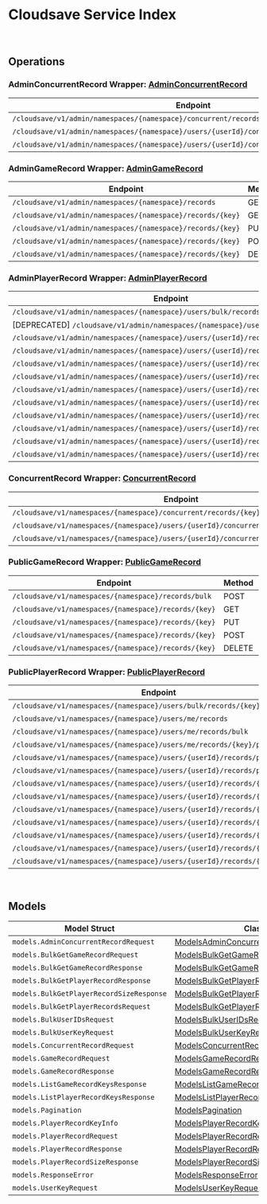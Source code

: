 # Cloudsave Service Index

&nbsp;

## Operations

### AdminConcurrentRecord Wrapper:  [AdminConcurrentRecord](../../services-api/pkg/service/cloudsave/adminConcurrentRecord.go)
| Endpoint | Method | ID | Class | Wrapper | Example |
|---|---|---|---|---|---|
| `/cloudsave/v1/admin/namespaces/{namespace}/concurrent/records/{key}` | PUT | AdminPutGameRecordConcurrentHandlerV1Short | [AdminPutGameRecordConcurrentHandlerV1Short](../../cloudsave-sdk/pkg/cloudsaveclient/admin_concurrent_record/admin_concurrent_record_client.go) | [AdminPutGameRecordConcurrentHandlerV1Short](../../services-api/pkg/service/cloudsave/adminConcurrentRecord.go) | [AdminPutGameRecordConcurrentHandlerV1Short](../../samples/cli/cmd/cloudsave/adminConcurrentRecord/adminPutGameRecordConcurrentHandlerV1.go) |
| `/cloudsave/v1/admin/namespaces/{namespace}/users/{userId}/concurrent/records/{key}` | PUT | AdminPutPlayerRecordConcurrentHandlerV1Short | [AdminPutPlayerRecordConcurrentHandlerV1Short](../../cloudsave-sdk/pkg/cloudsaveclient/admin_concurrent_record/admin_concurrent_record_client.go) | [AdminPutPlayerRecordConcurrentHandlerV1Short](../../services-api/pkg/service/cloudsave/adminConcurrentRecord.go) | [AdminPutPlayerRecordConcurrentHandlerV1Short](../../samples/cli/cmd/cloudsave/adminConcurrentRecord/adminPutPlayerRecordConcurrentHandlerV1.go) |
| `/cloudsave/v1/admin/namespaces/{namespace}/users/{userId}/concurrent/records/{key}/public` | PUT | AdminPutPlayerPublicRecordConcurrentHandlerV1Short | [AdminPutPlayerPublicRecordConcurrentHandlerV1Short](../../cloudsave-sdk/pkg/cloudsaveclient/admin_concurrent_record/admin_concurrent_record_client.go) | [AdminPutPlayerPublicRecordConcurrentHandlerV1Short](../../services-api/pkg/service/cloudsave/adminConcurrentRecord.go) | [AdminPutPlayerPublicRecordConcurrentHandlerV1Short](../../samples/cli/cmd/cloudsave/adminConcurrentRecord/adminPutPlayerPublicRecordConcurrentHandlerV1.go) |

### AdminGameRecord Wrapper:  [AdminGameRecord](../../services-api/pkg/service/cloudsave/adminGameRecord.go)
| Endpoint | Method | ID | Class | Wrapper | Example |
|---|---|---|---|---|---|
| `/cloudsave/v1/admin/namespaces/{namespace}/records` | GET | ListGameRecordsHandlerV1Short | [ListGameRecordsHandlerV1Short](../../cloudsave-sdk/pkg/cloudsaveclient/admin_game_record/admin_game_record_client.go) | [ListGameRecordsHandlerV1Short](../../services-api/pkg/service/cloudsave/adminGameRecord.go) | [ListGameRecordsHandlerV1Short](../../samples/cli/cmd/cloudsave/adminGameRecord/listGameRecordsHandlerV1.go) |
| `/cloudsave/v1/admin/namespaces/{namespace}/records/{key}` | GET | AdminGetGameRecordHandlerV1Short | [AdminGetGameRecordHandlerV1Short](../../cloudsave-sdk/pkg/cloudsaveclient/admin_game_record/admin_game_record_client.go) | [AdminGetGameRecordHandlerV1Short](../../services-api/pkg/service/cloudsave/adminGameRecord.go) | [AdminGetGameRecordHandlerV1Short](../../samples/cli/cmd/cloudsave/adminGameRecord/adminGetGameRecordHandlerV1.go) |
| `/cloudsave/v1/admin/namespaces/{namespace}/records/{key}` | PUT | AdminPutGameRecordHandlerV1Short | [AdminPutGameRecordHandlerV1Short](../../cloudsave-sdk/pkg/cloudsaveclient/admin_game_record/admin_game_record_client.go) | [AdminPutGameRecordHandlerV1Short](../../services-api/pkg/service/cloudsave/adminGameRecord.go) | [AdminPutGameRecordHandlerV1Short](../../samples/cli/cmd/cloudsave/adminGameRecord/adminPutGameRecordHandlerV1.go) |
| `/cloudsave/v1/admin/namespaces/{namespace}/records/{key}` | POST | AdminPostGameRecordHandlerV1Short | [AdminPostGameRecordHandlerV1Short](../../cloudsave-sdk/pkg/cloudsaveclient/admin_game_record/admin_game_record_client.go) | [AdminPostGameRecordHandlerV1Short](../../services-api/pkg/service/cloudsave/adminGameRecord.go) | [AdminPostGameRecordHandlerV1Short](../../samples/cli/cmd/cloudsave/adminGameRecord/adminPostGameRecordHandlerV1.go) |
| `/cloudsave/v1/admin/namespaces/{namespace}/records/{key}` | DELETE | AdminDeleteGameRecordHandlerV1Short | [AdminDeleteGameRecordHandlerV1Short](../../cloudsave-sdk/pkg/cloudsaveclient/admin_game_record/admin_game_record_client.go) | [AdminDeleteGameRecordHandlerV1Short](../../services-api/pkg/service/cloudsave/adminGameRecord.go) | [AdminDeleteGameRecordHandlerV1Short](../../samples/cli/cmd/cloudsave/adminGameRecord/adminDeleteGameRecordHandlerV1.go) |

### AdminPlayerRecord Wrapper:  [AdminPlayerRecord](../../services-api/pkg/service/cloudsave/adminPlayerRecord.go)
| Endpoint | Method | ID | Class | Wrapper | Example |
|---|---|---|---|---|---|
| `/cloudsave/v1/admin/namespaces/{namespace}/users/bulk/records/size` | POST | BulkGetPlayerRecordSizeHandlerV1Short | [BulkGetPlayerRecordSizeHandlerV1Short](../../cloudsave-sdk/pkg/cloudsaveclient/admin_player_record/admin_player_record_client.go) | [BulkGetPlayerRecordSizeHandlerV1Short](../../services-api/pkg/service/cloudsave/adminPlayerRecord.go) | [BulkGetPlayerRecordSizeHandlerV1Short](../../samples/cli/cmd/cloudsave/adminPlayerRecord/bulkGetPlayerRecordSizeHandlerV1.go) |
| [DEPRECATED] `/cloudsave/v1/admin/namespaces/{namespace}/users/records` | GET | ListPlayerRecordHandlerV1Short | [ListPlayerRecordHandlerV1Short](../../cloudsave-sdk/pkg/cloudsaveclient/admin_player_record/admin_player_record_client.go) | [ListPlayerRecordHandlerV1Short](../../services-api/pkg/service/cloudsave/adminPlayerRecord.go) | [ListPlayerRecordHandlerV1Short](../../samples/cli/cmd/cloudsave/adminPlayerRecord/listPlayerRecordHandlerV1.go) |
| `/cloudsave/v1/admin/namespaces/{namespace}/users/{userId}/records` | GET | AdminRetrievePlayerRecordsShort | [AdminRetrievePlayerRecordsShort](../../cloudsave-sdk/pkg/cloudsaveclient/admin_player_record/admin_player_record_client.go) | [AdminRetrievePlayerRecordsShort](../../services-api/pkg/service/cloudsave/adminPlayerRecord.go) | [AdminRetrievePlayerRecordsShort](../../samples/cli/cmd/cloudsave/adminPlayerRecord/adminRetrievePlayerRecords.go) |
| `/cloudsave/v1/admin/namespaces/{namespace}/users/{userId}/records/{key}` | GET | AdminGetPlayerRecordHandlerV1Short | [AdminGetPlayerRecordHandlerV1Short](../../cloudsave-sdk/pkg/cloudsaveclient/admin_player_record/admin_player_record_client.go) | [AdminGetPlayerRecordHandlerV1Short](../../services-api/pkg/service/cloudsave/adminPlayerRecord.go) | [AdminGetPlayerRecordHandlerV1Short](../../samples/cli/cmd/cloudsave/adminPlayerRecord/adminGetPlayerRecordHandlerV1.go) |
| `/cloudsave/v1/admin/namespaces/{namespace}/users/{userId}/records/{key}` | PUT | AdminPutPlayerRecordHandlerV1Short | [AdminPutPlayerRecordHandlerV1Short](../../cloudsave-sdk/pkg/cloudsaveclient/admin_player_record/admin_player_record_client.go) | [AdminPutPlayerRecordHandlerV1Short](../../services-api/pkg/service/cloudsave/adminPlayerRecord.go) | [AdminPutPlayerRecordHandlerV1Short](../../samples/cli/cmd/cloudsave/adminPlayerRecord/adminPutPlayerRecordHandlerV1.go) |
| `/cloudsave/v1/admin/namespaces/{namespace}/users/{userId}/records/{key}` | POST | AdminPostPlayerRecordHandlerV1Short | [AdminPostPlayerRecordHandlerV1Short](../../cloudsave-sdk/pkg/cloudsaveclient/admin_player_record/admin_player_record_client.go) | [AdminPostPlayerRecordHandlerV1Short](../../services-api/pkg/service/cloudsave/adminPlayerRecord.go) | [AdminPostPlayerRecordHandlerV1Short](../../samples/cli/cmd/cloudsave/adminPlayerRecord/adminPostPlayerRecordHandlerV1.go) |
| `/cloudsave/v1/admin/namespaces/{namespace}/users/{userId}/records/{key}` | DELETE | AdminDeletePlayerRecordHandlerV1Short | [AdminDeletePlayerRecordHandlerV1Short](../../cloudsave-sdk/pkg/cloudsaveclient/admin_player_record/admin_player_record_client.go) | [AdminDeletePlayerRecordHandlerV1Short](../../services-api/pkg/service/cloudsave/adminPlayerRecord.go) | [AdminDeletePlayerRecordHandlerV1Short](../../samples/cli/cmd/cloudsave/adminPlayerRecord/adminDeletePlayerRecordHandlerV1.go) |
| `/cloudsave/v1/admin/namespaces/{namespace}/users/{userId}/records/{key}/public` | GET | AdminGetPlayerPublicRecordHandlerV1Short | [AdminGetPlayerPublicRecordHandlerV1Short](../../cloudsave-sdk/pkg/cloudsaveclient/admin_player_record/admin_player_record_client.go) | [AdminGetPlayerPublicRecordHandlerV1Short](../../services-api/pkg/service/cloudsave/adminPlayerRecord.go) | [AdminGetPlayerPublicRecordHandlerV1Short](../../samples/cli/cmd/cloudsave/adminPlayerRecord/adminGetPlayerPublicRecordHandlerV1.go) |
| `/cloudsave/v1/admin/namespaces/{namespace}/users/{userId}/records/{key}/public` | PUT | AdminPutPlayerPublicRecordHandlerV1Short | [AdminPutPlayerPublicRecordHandlerV1Short](../../cloudsave-sdk/pkg/cloudsaveclient/admin_player_record/admin_player_record_client.go) | [AdminPutPlayerPublicRecordHandlerV1Short](../../services-api/pkg/service/cloudsave/adminPlayerRecord.go) | [AdminPutPlayerPublicRecordHandlerV1Short](../../samples/cli/cmd/cloudsave/adminPlayerRecord/adminPutPlayerPublicRecordHandlerV1.go) |
| `/cloudsave/v1/admin/namespaces/{namespace}/users/{userId}/records/{key}/public` | POST | AdminPostPlayerPublicRecordHandlerV1Short | [AdminPostPlayerPublicRecordHandlerV1Short](../../cloudsave-sdk/pkg/cloudsaveclient/admin_player_record/admin_player_record_client.go) | [AdminPostPlayerPublicRecordHandlerV1Short](../../services-api/pkg/service/cloudsave/adminPlayerRecord.go) | [AdminPostPlayerPublicRecordHandlerV1Short](../../samples/cli/cmd/cloudsave/adminPlayerRecord/adminPostPlayerPublicRecordHandlerV1.go) |
| `/cloudsave/v1/admin/namespaces/{namespace}/users/{userId}/records/{key}/public` | DELETE | AdminDeletePlayerPublicRecordHandlerV1Short | [AdminDeletePlayerPublicRecordHandlerV1Short](../../cloudsave-sdk/pkg/cloudsaveclient/admin_player_record/admin_player_record_client.go) | [AdminDeletePlayerPublicRecordHandlerV1Short](../../services-api/pkg/service/cloudsave/adminPlayerRecord.go) | [AdminDeletePlayerPublicRecordHandlerV1Short](../../samples/cli/cmd/cloudsave/adminPlayerRecord/adminDeletePlayerPublicRecordHandlerV1.go) |
| `/cloudsave/v1/admin/namespaces/{namespace}/users/{userId}/records/{key}/size` | GET | AdminGetPlayerRecordSizeHandlerV1Short | [AdminGetPlayerRecordSizeHandlerV1Short](../../cloudsave-sdk/pkg/cloudsaveclient/admin_player_record/admin_player_record_client.go) | [AdminGetPlayerRecordSizeHandlerV1Short](../../services-api/pkg/service/cloudsave/adminPlayerRecord.go) | [AdminGetPlayerRecordSizeHandlerV1Short](../../samples/cli/cmd/cloudsave/adminPlayerRecord/adminGetPlayerRecordSizeHandlerV1.go) |

### ConcurrentRecord Wrapper:  [ConcurrentRecord](../../services-api/pkg/service/cloudsave/concurrentRecord.go)
| Endpoint | Method | ID | Class | Wrapper | Example |
|---|---|---|---|---|---|
| `/cloudsave/v1/namespaces/{namespace}/concurrent/records/{key}` | PUT | PutGameRecordConcurrentHandlerV1Short | [PutGameRecordConcurrentHandlerV1Short](../../cloudsave-sdk/pkg/cloudsaveclient/concurrent_record/concurrent_record_client.go) | [PutGameRecordConcurrentHandlerV1Short](../../services-api/pkg/service/cloudsave/concurrentRecord.go) | [PutGameRecordConcurrentHandlerV1Short](../../samples/cli/cmd/cloudsave/concurrentRecord/putGameRecordConcurrentHandlerV1.go) |
| `/cloudsave/v1/namespaces/{namespace}/users/{userId}/concurrent/records/{key}` | PUT | PutPlayerRecordConcurrentHandlerV1Short | [PutPlayerRecordConcurrentHandlerV1Short](../../cloudsave-sdk/pkg/cloudsaveclient/concurrent_record/concurrent_record_client.go) | [PutPlayerRecordConcurrentHandlerV1Short](../../services-api/pkg/service/cloudsave/concurrentRecord.go) | [PutPlayerRecordConcurrentHandlerV1Short](../../samples/cli/cmd/cloudsave/concurrentRecord/putPlayerRecordConcurrentHandlerV1.go) |
| `/cloudsave/v1/namespaces/{namespace}/users/{userId}/concurrent/records/{key}/public` | PUT | PutPlayerPublicRecordConcurrentHandlerV1Short | [PutPlayerPublicRecordConcurrentHandlerV1Short](../../cloudsave-sdk/pkg/cloudsaveclient/concurrent_record/concurrent_record_client.go) | [PutPlayerPublicRecordConcurrentHandlerV1Short](../../services-api/pkg/service/cloudsave/concurrentRecord.go) | [PutPlayerPublicRecordConcurrentHandlerV1Short](../../samples/cli/cmd/cloudsave/concurrentRecord/putPlayerPublicRecordConcurrentHandlerV1.go) |

### PublicGameRecord Wrapper:  [PublicGameRecord](../../services-api/pkg/service/cloudsave/publicGameRecord.go)
| Endpoint | Method | ID | Class | Wrapper | Example |
|---|---|---|---|---|---|
| `/cloudsave/v1/namespaces/{namespace}/records/bulk` | POST | GetGameRecordsBulkShort | [GetGameRecordsBulkShort](../../cloudsave-sdk/pkg/cloudsaveclient/public_game_record/public_game_record_client.go) | [GetGameRecordsBulkShort](../../services-api/pkg/service/cloudsave/publicGameRecord.go) | [GetGameRecordsBulkShort](../../samples/cli/cmd/cloudsave/publicGameRecord/getGameRecordsBulk.go) |
| `/cloudsave/v1/namespaces/{namespace}/records/{key}` | GET | GetGameRecordHandlerV1Short | [GetGameRecordHandlerV1Short](../../cloudsave-sdk/pkg/cloudsaveclient/public_game_record/public_game_record_client.go) | [GetGameRecordHandlerV1Short](../../services-api/pkg/service/cloudsave/publicGameRecord.go) | [GetGameRecordHandlerV1Short](../../samples/cli/cmd/cloudsave/publicGameRecord/getGameRecordHandlerV1.go) |
| `/cloudsave/v1/namespaces/{namespace}/records/{key}` | PUT | PutGameRecordHandlerV1Short | [PutGameRecordHandlerV1Short](../../cloudsave-sdk/pkg/cloudsaveclient/public_game_record/public_game_record_client.go) | [PutGameRecordHandlerV1Short](../../services-api/pkg/service/cloudsave/publicGameRecord.go) | [PutGameRecordHandlerV1Short](../../samples/cli/cmd/cloudsave/publicGameRecord/putGameRecordHandlerV1.go) |
| `/cloudsave/v1/namespaces/{namespace}/records/{key}` | POST | PostGameRecordHandlerV1Short | [PostGameRecordHandlerV1Short](../../cloudsave-sdk/pkg/cloudsaveclient/public_game_record/public_game_record_client.go) | [PostGameRecordHandlerV1Short](../../services-api/pkg/service/cloudsave/publicGameRecord.go) | [PostGameRecordHandlerV1Short](../../samples/cli/cmd/cloudsave/publicGameRecord/postGameRecordHandlerV1.go) |
| `/cloudsave/v1/namespaces/{namespace}/records/{key}` | DELETE | DeleteGameRecordHandlerV1Short | [DeleteGameRecordHandlerV1Short](../../cloudsave-sdk/pkg/cloudsaveclient/public_game_record/public_game_record_client.go) | [DeleteGameRecordHandlerV1Short](../../services-api/pkg/service/cloudsave/publicGameRecord.go) | [DeleteGameRecordHandlerV1Short](../../samples/cli/cmd/cloudsave/publicGameRecord/deleteGameRecordHandlerV1.go) |

### PublicPlayerRecord Wrapper:  [PublicPlayerRecord](../../services-api/pkg/service/cloudsave/publicPlayerRecord.go)
| Endpoint | Method | ID | Class | Wrapper | Example |
|---|---|---|---|---|---|
| `/cloudsave/v1/namespaces/{namespace}/users/bulk/records/{key}/public` | POST | BulkGetPlayerPublicRecordHandlerV1Short | [BulkGetPlayerPublicRecordHandlerV1Short](../../cloudsave-sdk/pkg/cloudsaveclient/public_player_record/public_player_record_client.go) | [BulkGetPlayerPublicRecordHandlerV1Short](../../services-api/pkg/service/cloudsave/publicPlayerRecord.go) | [BulkGetPlayerPublicRecordHandlerV1Short](../../samples/cli/cmd/cloudsave/publicPlayerRecord/bulkGetPlayerPublicRecordHandlerV1.go) |
| `/cloudsave/v1/namespaces/{namespace}/users/me/records` | GET | RetrievePlayerRecordsShort | [RetrievePlayerRecordsShort](../../cloudsave-sdk/pkg/cloudsaveclient/public_player_record/public_player_record_client.go) | [RetrievePlayerRecordsShort](../../services-api/pkg/service/cloudsave/publicPlayerRecord.go) | [RetrievePlayerRecordsShort](../../samples/cli/cmd/cloudsave/publicPlayerRecord/retrievePlayerRecords.go) |
| `/cloudsave/v1/namespaces/{namespace}/users/me/records/bulk` | POST | GetPlayerRecordsBulkHandlerV1Short | [GetPlayerRecordsBulkHandlerV1Short](../../cloudsave-sdk/pkg/cloudsaveclient/public_player_record/public_player_record_client.go) | [GetPlayerRecordsBulkHandlerV1Short](../../services-api/pkg/service/cloudsave/publicPlayerRecord.go) | [GetPlayerRecordsBulkHandlerV1Short](../../samples/cli/cmd/cloudsave/publicPlayerRecord/getPlayerRecordsBulkHandlerV1.go) |
| `/cloudsave/v1/namespaces/{namespace}/users/me/records/{key}/public` | DELETE | PublicDeletePlayerPublicRecordHandlerV1Short | [PublicDeletePlayerPublicRecordHandlerV1Short](../../cloudsave-sdk/pkg/cloudsaveclient/public_player_record/public_player_record_client.go) | [PublicDeletePlayerPublicRecordHandlerV1Short](../../services-api/pkg/service/cloudsave/publicPlayerRecord.go) | [PublicDeletePlayerPublicRecordHandlerV1Short](../../samples/cli/cmd/cloudsave/publicPlayerRecord/publicDeletePlayerPublicRecordHandlerV1.go) |
| `/cloudsave/v1/namespaces/{namespace}/users/{userId}/records/public` | GET | GetOtherPlayerPublicRecordKeyHandlerV1Short | [GetOtherPlayerPublicRecordKeyHandlerV1Short](../../cloudsave-sdk/pkg/cloudsaveclient/public_player_record/public_player_record_client.go) | [GetOtherPlayerPublicRecordKeyHandlerV1Short](../../services-api/pkg/service/cloudsave/publicPlayerRecord.go) | [GetOtherPlayerPublicRecordKeyHandlerV1Short](../../samples/cli/cmd/cloudsave/publicPlayerRecord/getOtherPlayerPublicRecordKeyHandlerV1.go) |
| `/cloudsave/v1/namespaces/{namespace}/users/{userId}/records/public/bulk` | POST | GetOtherPlayerPublicRecordHandlerV1Short | [GetOtherPlayerPublicRecordHandlerV1Short](../../cloudsave-sdk/pkg/cloudsaveclient/public_player_record/public_player_record_client.go) | [GetOtherPlayerPublicRecordHandlerV1Short](../../services-api/pkg/service/cloudsave/publicPlayerRecord.go) | [GetOtherPlayerPublicRecordHandlerV1Short](../../samples/cli/cmd/cloudsave/publicPlayerRecord/getOtherPlayerPublicRecordHandlerV1.go) |
| `/cloudsave/v1/namespaces/{namespace}/users/{userId}/records/{key}` | GET | GetPlayerRecordHandlerV1Short | [GetPlayerRecordHandlerV1Short](../../cloudsave-sdk/pkg/cloudsaveclient/public_player_record/public_player_record_client.go) | [GetPlayerRecordHandlerV1Short](../../services-api/pkg/service/cloudsave/publicPlayerRecord.go) | [GetPlayerRecordHandlerV1Short](../../samples/cli/cmd/cloudsave/publicPlayerRecord/getPlayerRecordHandlerV1.go) |
| `/cloudsave/v1/namespaces/{namespace}/users/{userId}/records/{key}` | PUT | PutPlayerRecordHandlerV1Short | [PutPlayerRecordHandlerV1Short](../../cloudsave-sdk/pkg/cloudsaveclient/public_player_record/public_player_record_client.go) | [PutPlayerRecordHandlerV1Short](../../services-api/pkg/service/cloudsave/publicPlayerRecord.go) | [PutPlayerRecordHandlerV1Short](../../samples/cli/cmd/cloudsave/publicPlayerRecord/putPlayerRecordHandlerV1.go) |
| `/cloudsave/v1/namespaces/{namespace}/users/{userId}/records/{key}` | POST | PostPlayerRecordHandlerV1Short | [PostPlayerRecordHandlerV1Short](../../cloudsave-sdk/pkg/cloudsaveclient/public_player_record/public_player_record_client.go) | [PostPlayerRecordHandlerV1Short](../../services-api/pkg/service/cloudsave/publicPlayerRecord.go) | [PostPlayerRecordHandlerV1Short](../../samples/cli/cmd/cloudsave/publicPlayerRecord/postPlayerRecordHandlerV1.go) |
| `/cloudsave/v1/namespaces/{namespace}/users/{userId}/records/{key}` | DELETE | DeletePlayerRecordHandlerV1Short | [DeletePlayerRecordHandlerV1Short](../../cloudsave-sdk/pkg/cloudsaveclient/public_player_record/public_player_record_client.go) | [DeletePlayerRecordHandlerV1Short](../../services-api/pkg/service/cloudsave/publicPlayerRecord.go) | [DeletePlayerRecordHandlerV1Short](../../samples/cli/cmd/cloudsave/publicPlayerRecord/deletePlayerRecordHandlerV1.go) |
| `/cloudsave/v1/namespaces/{namespace}/users/{userId}/records/{key}/public` | GET | GetPlayerPublicRecordHandlerV1Short | [GetPlayerPublicRecordHandlerV1Short](../../cloudsave-sdk/pkg/cloudsaveclient/public_player_record/public_player_record_client.go) | [GetPlayerPublicRecordHandlerV1Short](../../services-api/pkg/service/cloudsave/publicPlayerRecord.go) | [GetPlayerPublicRecordHandlerV1Short](../../samples/cli/cmd/cloudsave/publicPlayerRecord/getPlayerPublicRecordHandlerV1.go) |
| `/cloudsave/v1/namespaces/{namespace}/users/{userId}/records/{key}/public` | PUT | PutPlayerPublicRecordHandlerV1Short | [PutPlayerPublicRecordHandlerV1Short](../../cloudsave-sdk/pkg/cloudsaveclient/public_player_record/public_player_record_client.go) | [PutPlayerPublicRecordHandlerV1Short](../../services-api/pkg/service/cloudsave/publicPlayerRecord.go) | [PutPlayerPublicRecordHandlerV1Short](../../samples/cli/cmd/cloudsave/publicPlayerRecord/putPlayerPublicRecordHandlerV1.go) |
| `/cloudsave/v1/namespaces/{namespace}/users/{userId}/records/{key}/public` | POST | PostPlayerPublicRecordHandlerV1Short | [PostPlayerPublicRecordHandlerV1Short](../../cloudsave-sdk/pkg/cloudsaveclient/public_player_record/public_player_record_client.go) | [PostPlayerPublicRecordHandlerV1Short](../../services-api/pkg/service/cloudsave/publicPlayerRecord.go) | [PostPlayerPublicRecordHandlerV1Short](../../samples/cli/cmd/cloudsave/publicPlayerRecord/postPlayerPublicRecordHandlerV1.go) |


&nbsp;  

## Models

| Model Struct | Class |
|---|---|
| `models.AdminConcurrentRecordRequest` | [ModelsAdminConcurrentRecordRequest ](../../cloudsave-sdk/pkg/cloudsaveclientmodels/models_admin_concurrent_record_request.go) |
| `models.BulkGetGameRecordRequest` | [ModelsBulkGetGameRecordRequest ](../../cloudsave-sdk/pkg/cloudsaveclientmodels/models_bulk_get_game_record_request.go) |
| `models.BulkGetGameRecordResponse` | [ModelsBulkGetGameRecordResponse ](../../cloudsave-sdk/pkg/cloudsaveclientmodels/models_bulk_get_game_record_response.go) |
| `models.BulkGetPlayerRecordResponse` | [ModelsBulkGetPlayerRecordResponse ](../../cloudsave-sdk/pkg/cloudsaveclientmodels/models_bulk_get_player_record_response.go) |
| `models.BulkGetPlayerRecordSizeResponse` | [ModelsBulkGetPlayerRecordSizeResponse ](../../cloudsave-sdk/pkg/cloudsaveclientmodels/models_bulk_get_player_record_size_response.go) |
| `models.BulkGetPlayerRecordsRequest` | [ModelsBulkGetPlayerRecordsRequest ](../../cloudsave-sdk/pkg/cloudsaveclientmodels/models_bulk_get_player_records_request.go) |
| `models.BulkUserIDsRequest` | [ModelsBulkUserIDsRequest ](../../cloudsave-sdk/pkg/cloudsaveclientmodels/models_bulk_user_i_ds_request.go) |
| `models.BulkUserKeyRequest` | [ModelsBulkUserKeyRequest ](../../cloudsave-sdk/pkg/cloudsaveclientmodels/models_bulk_user_key_request.go) |
| `models.ConcurrentRecordRequest` | [ModelsConcurrentRecordRequest ](../../cloudsave-sdk/pkg/cloudsaveclientmodels/models_concurrent_record_request.go) |
| `models.GameRecordRequest` | [ModelsGameRecordRequest ](../../cloudsave-sdk/pkg/cloudsaveclientmodels/models_game_record_request.go) |
| `models.GameRecordResponse` | [ModelsGameRecordResponse ](../../cloudsave-sdk/pkg/cloudsaveclientmodels/models_game_record_response.go) |
| `models.ListGameRecordKeysResponse` | [ModelsListGameRecordKeysResponse ](../../cloudsave-sdk/pkg/cloudsaveclientmodels/models_list_game_record_keys_response.go) |
| `models.ListPlayerRecordKeysResponse` | [ModelsListPlayerRecordKeysResponse ](../../cloudsave-sdk/pkg/cloudsaveclientmodels/models_list_player_record_keys_response.go) |
| `models.Pagination` | [ModelsPagination ](../../cloudsave-sdk/pkg/cloudsaveclientmodels/models_pagination.go) |
| `models.PlayerRecordKeyInfo` | [ModelsPlayerRecordKeyInfo ](../../cloudsave-sdk/pkg/cloudsaveclientmodels/models_player_record_key_info.go) |
| `models.PlayerRecordRequest` | [ModelsPlayerRecordRequest ](../../cloudsave-sdk/pkg/cloudsaveclientmodels/models_player_record_request.go) |
| `models.PlayerRecordResponse` | [ModelsPlayerRecordResponse ](../../cloudsave-sdk/pkg/cloudsaveclientmodels/models_player_record_response.go) |
| `models.PlayerRecordSizeResponse` | [ModelsPlayerRecordSizeResponse ](../../cloudsave-sdk/pkg/cloudsaveclientmodels/models_player_record_size_response.go) |
| `models.ResponseError` | [ModelsResponseError ](../../cloudsave-sdk/pkg/cloudsaveclientmodels/models_response_error.go) |
| `models.UserKeyRequest` | [ModelsUserKeyRequest ](../../cloudsave-sdk/pkg/cloudsaveclientmodels/models_user_key_request.go) |
